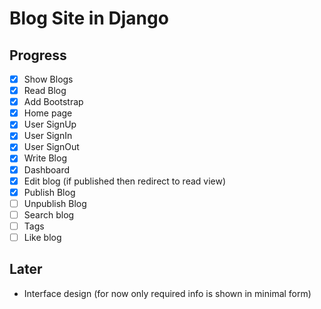 # Blog Site in Django

## Progress
* [x] Show Blogs
* [x] Read Blog
* [x] Add Bootstrap
* [x] Home page
* [x] User SignUp
* [x] User SignIn
* [x] User SignOut
* [x] Write Blog
* [x] Dashboard
* [x] Edit blog (if published then redirect to read view)
* [x] Publish Blog
* [ ] Unpublish Blog
* [ ] Search blog
* [ ] Tags
* [ ] Like blog

## Later
* Interface design (for now only required info is shown in minimal form)